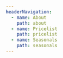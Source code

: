```yaml
---
headerNavigation:
  - name: About
    path: about
  - name: Pricelist
    path: pricelist
  - name: Seasonals
    path: seasonals
---
```


